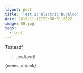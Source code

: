 ```yaml
---
layout: post
title: 'Test 2: electric bugaloo'
date: 2019-11-11T22:50:51.562Z
image: 08.jpg
tags:
  - test
---
```

Testasdf

> asdfasdf

```
{memes = dank}
```
